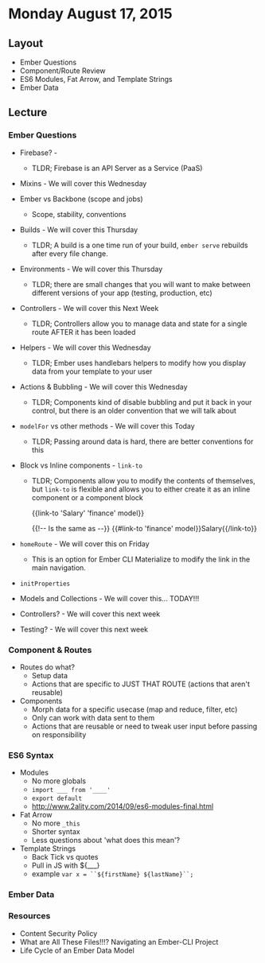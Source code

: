 # Monday August 17, 2015

## Layout

* Ember Questions
* Component/Route Review
* ES6 Modules, Fat Arrow, and Template Strings
* Ember Data

## Lecture

### Ember Questions

* Firebase? -
    - TLDR; Firebase is an API Server as a Service (PaaS)
* Mixins - We will cover this Wednesday
* Ember vs Backbone (scope and jobs)
    - Scope, stability, conventions
* Builds - We will cover this Thursday
    - TLDR; A build is a one time run of your build, `ember serve` rebuilds after every file change.
* Environments - We will cover this Thursday
    - TLDR; there are small changes that you will want to make between different versions of your app (testing, production, etc)
* Controllers - We will cover this Next Week
    - TLDR; Controllers allow you to manage data and state for a single route AFTER it has been loaded
* Helpers - We will cover this Wednesday
    - TLDR; Ember uses handlebars helpers to modify how you display data from your template to your user
* Actions & Bubbling - We will cover this Wednesday
    - TLDR; Components kind of disable bubbling and put it back in your control, but there is an older convention that we will talk about
* `modelFor` vs other methods - We will cover this Today
    - TLDR; Passing around data is hard, there are better conventions for this
* Block vs Inline components - `link-to`
    - TLDR; Components allow you to modify the contents of themselves, but `link-to` is flexible and allows you to either create it as an inline component or a component block


        {{link-to 'Salary' 'finance' model}}

        {{!-- Is the same as --}}
        {{#link-to 'finance' model}}Salary{{/link-to}}

* `homeRoute` - We will cover this on Friday
    - This is an option for Ember CLI Materialize to modify the link in the main navigation.
* `initProperties`
* Models and Collections - We will cover this... TODAY!!!
* Controllers? - We will cover this next week
* Testing? - We will cover this next week

### Component & Routes

* Routes do what?
    - Setup data
    - Actions that are specific to JUST THAT ROUTE (actions that aren't reusable)
* Components
    - Morph data for a specific usecase (map and reduce, filter, etc)
    - Only can work with data sent to them
    - Actions that are reusable or need to tweak user input before passing on responsibility

### ES6 Syntax

* Modules
    - No more globals
    - `import ___ from '____'`
    - `export default`
    - http://www.2ality.com/2014/09/es6-modules-final.html
* Fat Arrow
    - No more `_this`
    - Shorter syntax
    - Less questions about 'what does this mean'?
* Template Strings
    - Back Tick vs quotes
    - Pull in JS with ${___}
    - example `var x = ``${firstName} ${lastName}``;`

### Ember Data


### Resources

* Content Security Policy
* What are All These Files!!!? Navigating an Ember-CLI Project
* Life Cycle of an Ember Data Model
